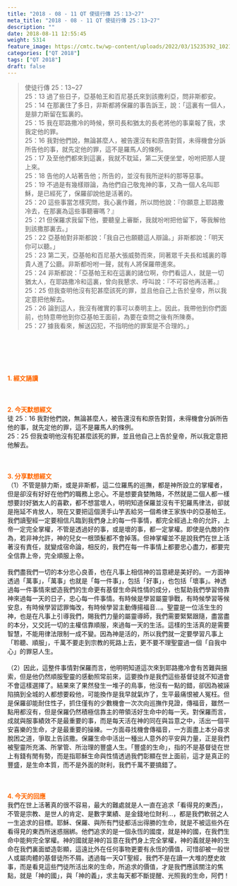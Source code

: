 ```yaml
---
title: "2018 - 08 - 11 QT 使徒行傳 25：13~27"
meta_title: "2018 - 08 - 11 QT 使徒行傳 25：13~27"
description: ""
date: 2018-08-11 12:55:45
weight: 5314
feature_image: https://cmtc.tw/wp-content/uploads/2022/03/15235392_10211799862337740_180693556567566654_o-1.webp
categories: ["QT 2018"]
tags: ["QT 2018"]
draft: false
---
```


<blockquote>使徒行傳 25：13~27<br />
25：13 過了些日子，亞基帕王和百尼基氏來到該撒利亞，問非斯都安。<br />
25：14 在那裏住了多日，非斯都將保羅的事告訴王，說：「這裏有一個人，是腓力斯留在監裏的。<br />
25：15 我在耶路撒冷的時候，祭司長和猶太的長老將他的事稟報了我，求我定他的罪。<br />
25：16 我對他們說，無論甚麼人，被告還沒有和原告對質，未得機會分訴所告他的事，就先定他的罪，這不是羅馬人的條例。<br />
25：17 及至他們都來到這裏，我就不耽延，第二天便坐堂，吩咐把那人提上來。<br />
25：18 告他的人站著告他；所告的，並沒有我所逆料的那等惡事。<br />
25：19 不過是有幾樣辯論，為他們自己敬鬼神的事，又為一個人名叫耶穌，是已經死了，保羅卻說他是活著的。<br />
25：20 這些事當怎樣究問，我心裏作難，所以問他說：『你願意上耶路撒冷去，在那裏為這些事聽審嗎？』<br />
25：21 但保羅求我留下他，要聽皇上審斷，我就吩咐把他留下，等我解他到該撒那裏去。」<br />
25：22 亞基帕對非斯都說：「我自己也願聽這人辯論。」非斯都說：「明天你可以聽。」<br />
25：23 第二天，亞基帕和百尼基大張威勢而來，同著眾千夫長和城裏的尊貴人進了公廳。非斯都吩咐一聲，就有人將保羅帶進來。<br />
25：24 非斯都說：「亞基帕王和在這裏的諸位啊，你們看這人，就是一切猶太人，在耶路撒冷和這裏，曾向我懇求、呼叫說：『不可容他再活著。』<br />
25：25 但我查明他沒有犯甚麼該死的罪，並且他自己上告於皇帝，所以我定意把他解去。<br />
25：26 論到這人，我沒有確實的事可以奏明主上。因此，我帶他到你們面前，也特意帶他到你亞基帕王面前，為要在查問之後有所陳奏。<br />
25：27 據我看來，解送囚犯，不指明他的罪案是不合理的。」</blockquote><br />
&nbsp;<br />
<br />
&nbsp;<br />
<br />
<span style="color: #ff6600;"><strong>1. </strong><strong>經文誦讀</strong></span><br />
<br />
<span style="color: #ff6600;"><strong> </strong></span><br />
<br />
<span style="color: #ff6600;"><strong>2. 今天默想</strong><strong>經文<br />
</strong></span>徒 25：16 我對他們說，無論甚麼人，被告還沒有和原告對質，未得機會分訴所告他的事，就先定他的罪，這不是羅馬人的條例。<br />
25：25 但我查明他沒有犯甚麼該死的罪，並且他自己上告於皇帝，所以我定意把他解去。<br />
<br />
&nbsp;<br />
<br />
<span style="color: #ff6600;"><strong>3. 分享默想經文<br />
</strong></span>（1）不管是腓力斯，或是非斯都，這二位羅馬的巡撫，都是神所設立的掌權者，但是卻沒有好好在他們的職務上忠心。不是想要貪婪賄賂，不然就是二個人都一樣想要討好猶太人的喜歡，都不想當壞人，明明知道保羅並沒有干犯羅馬律法，卻就是拖延不肯放人，現在又要把這個燙手山竽丟給另一個希律王家族中的亞基帕王。我們讀聖經一定要相信凡臨到我們身上的每一件事情，都完全經過上帝的允許，上帝一定完全掌權，不管是透過好的事，或是壞的事，都一定掌權。即使是仇敵的作為，若非神允許，神的兒女一根頭髮都不會掉落。但神掌權並不是說我們在世上活著沒有責任，就變成宿命論，相反的，我們在每一件事情上都要忠心盡力，都要完全信靠上帝，完全順服上帝。<br />
<br />
我們盡我們一切的本分忠心良善，也在凡事上相信神的旨意總是美好的。一方面神透過「萬事」，「萬事」也就是「每一件事」，包括「好事」，也包括「壞事」。神透過每一件事情來塑造我們的生命更有基督生命與性情的成分，也幫助我們學習倚靠神來過每一天的日子，忠心每一件事情。有時候是學習屬靈爭戰，有時候學習等候安息，有時候學習認罪悔改，有時候學習主動傳揚福音…。聖靈是一位活生生的神，也是在凡事上引導我們，賜我們力量的屬靈導師，我們需要緊緊跟隨，盡當盡的本分，又交託一切的主權信靠順服，來過每一天的生活。這樣的生活真的是需要智慧，不能用律法限制一成不變。因為神是活的，所以我們就一定要學習凡事上「聆聽、順服」，千萬不要走到宗教的死路上去，更不要不理聖靈過一個「自我中心」的罪惡人生。<br />
<br />
（2）因此，這整件事情對保羅而言，他明明知道這次來到耶路撒冷會有苦難與捆索，但是他仍然順服聖靈的感動照常前來，這要換作是我們這些基督徒就不知道會不會這樣選擇了。結果來了果然發生一堆子的鳥事，他沒有一點的錯，卻因為被誣陷搞到全城的人都想要殺他，可能換作是我早就氣炸了，生平最痛恨被人冤枉。但是保羅卻能耐住性子，抓住僅有的少數機會一次次向巡撫作見證，傳福音，雖然一點用都沒有，但是保羅仍然積極信靠主的帶領活好生命中的每一天。對保羅而言，成就與服事績效不是最重要的事，而是每天活在神的同在與旨意之中，活出一個平安喜樂的生命，才是最重要的操練。一方面尋找機會傳福音，一方面盡上本分尋求脫困之道，爭取上告該撒。保羅生命中活出一種出人意外的平安與力量，正是我們被聖靈所充滿、所掌管、所治理的豐盛人生。「豐盛的生命」，指的不是基督徒在世上有錢有閒有勢，而是指耶穌生命與性情透過我們彰顯在世上面前，這才是真正的豐盛，是生命本質，而不是外面的財利，我們千萬不要搞錯了。<br />
<br />
&nbsp;<br />
<br />
<span style="color: #ff6600;"><strong>4. 今天的回應<br />
</strong></span>我們在世上活著真的很不容易，最大的難處就是人一直在追求「看得見的東西」，不管是宗教、是世人的肯定、是數字業績、是金錢地位財利…，都是我們軟弱之人一生追求的目標。耶穌、保羅、與所有門徒都活出得勝的生命，就是不被這些外在看得見的東西所迷惑捆綁。他們追求的是一個永恆的國度，就是神的國，在我們生命中能夠完全掌權。神的國就是神的旨意在我們身上完全掌權，神的義就是神的生命在我們裏面塑造彰顯，這遠比外在任何事物更要有永恆的價值，可惜卻被一般世人或屬肉體的基督徒所不屑。透過每一天QT聖經，我們不是在讀一大堆的歷史故事，而是看見這些門徒所活出來的生命，所追求的價值，才是我們應該關注的焦點，就是「神的國」，與「神的義」，求主每天都不斷提醒、光照我的生命，阿們！
        